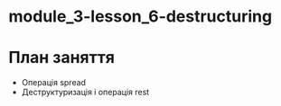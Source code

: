 # module_3-lesson_6-destructuring
# План заняття
- Операція spread
- Деструктуризація і операція rest